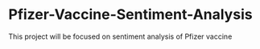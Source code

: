 # Pfizer-Vaccine-Sentiment-Analysis
This project will be focused on sentiment analysis of Pfizer vaccine

